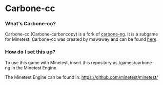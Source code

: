 Carbone-cc
============

### What's Carbone-cc?

Carbone-cc (Carbone-carboncopy) is a fork of [carbone-ng](https://github.com/Calinou/carbone-ng).
It is a subgame for Minetest. Carbone-cc was created by mawaway 
and can be found [here](https://github.com/mawaway/carbone-cc).

### How do I set this up?
To use this game with Minetest, insert this repository as
  /games/carbone-ng
in the Minetest Engine.

The Minetest Engine can be found in:
  https://github.com/minetest/minetest/


